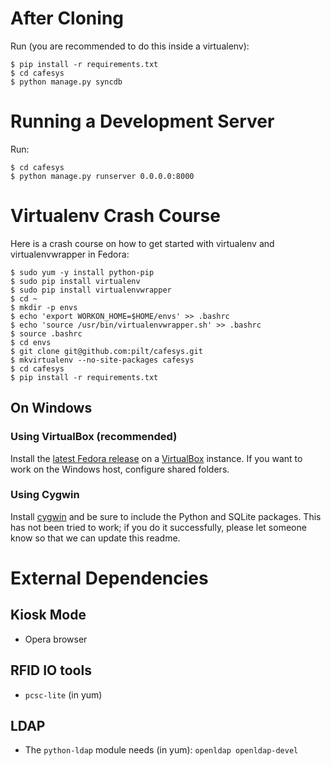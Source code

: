 # After Cloning
Run (you are recommended to do this inside a virtualenv):

    $ pip install -r requirements.txt
    $ cd cafesys
    $ python manage.py syncdb

# Running a Development Server
Run:

    $ cd cafesys
    $ python manage.py runserver 0.0.0.0:8000

# Virtualenv Crash Course
Here is a crash course on how to get started with virtualenv and
virtualenvwrapper in Fedora:

    $ sudo yum -y install python-pip
    $ sudo pip install virtualenv
    $ sudo pip install virtualenvwrapper
    $ cd ~
    $ mkdir -p envs
    $ echo 'export WORKON_HOME=$HOME/envs' >> .bashrc
    $ echo 'source /usr/bin/virtualenvwrapper.sh' >> .bashrc
    $ source .bashrc
    $ cd envs
    $ git clone git@github.com:pilt/cafesys.git
    $ mkvirtualenv --no-site-packages cafesys
    $ cd cafesys
    $ pip install -r requirements.txt

## On Windows
### Using VirtualBox (recommended)
Install the [latest Fedora release](http://fedoraproject.org/get-fedora) on a
[VirtualBox](http://www.virtualbox.org/) instance. If you want to work on the
Windows host, configure shared folders.

### Using Cygwin
Install [cygwin](http://www.cygwin.com/) and be sure to include the Python and
SQLite packages. This has not been tried to work; if you do it successfully,
please let someone know so that we can update this readme.

# External Dependencies
## Kiosk Mode
 * Opera browser

## RFID IO tools
 * `pcsc-lite` (in yum)

## LDAP
 * The `python-ldap` module needs (in yum): `openldap openldap-devel`
